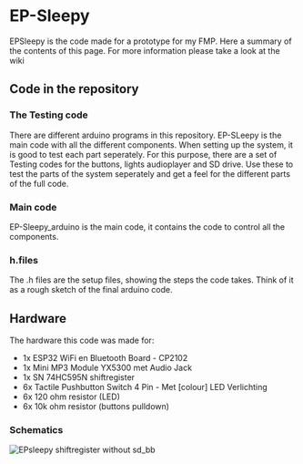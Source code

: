 # EP-Sleepy 

EPSleepy is the code made for a prototype for my FMP. Here a summary of the contents of this page. For more information please take a look at the wiki 

## Code in the repository
### The Testing code 
There are different arduino programs in this repository. EP-SLeepy is the main code with all the different components. 
When setting up the system, it is good to test each part seperately. For this purpose, there are a set of Testing codes for the buttons, lights audioplayer and SD drive. Use these to test the parts of the system seperately and get a feel for the different parts of the full code. 

### Main code 
EP-Sleepy_arduino is the main code, it contains the code to control all the components. 

### h.files 
The .h files are the setup files, showing the steps the code takes. Think of it as a rough sketch of the final arduino code. 


## Hardware 
The hardware this code was made for: 

- 1x ESP32 WiFi en Bluetooth Board - CP2102
- 1x Mini MP3 Module YX5300 met Audio Jack
- 1x SN 74HC595N shiftregister 
- 6x Tactile Pushbutton Switch 4 Pin - Met [colour] LED Verlichting
- 6x 120 ohm resistor (LED) 
- 6x 10k ohm resistor (buttons pulldown)

### Schematics
![EPsleepy shiftregister without sd_bb](https://user-images.githubusercontent.com/46523801/168841017-b4ac8ba5-cf0c-44ba-aacb-1b34505a8684.png)


